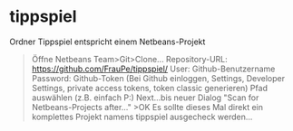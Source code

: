 # tippspiel
Ordner Tippspiel entspricht einem Netbeans-Projekt
>Öffne Netbeans
>Team>Git>Clone...
Repository-URL: https://github.com/FrauPe/tippspiel/
User: Github-Benutzername
Password: Github-Token (Bei Github einloggen, Settings, Developer Settings, private access tokens, token classic generieren)
Pfad auswählen (z.B. einfach P:)
Next...bis neuer Dialog "Scan for Netbeans-Projects after..." >OK
Es sollte dieses Mal direkt ein komplettes Projekt namens tippspiel ausgecheck werden...

